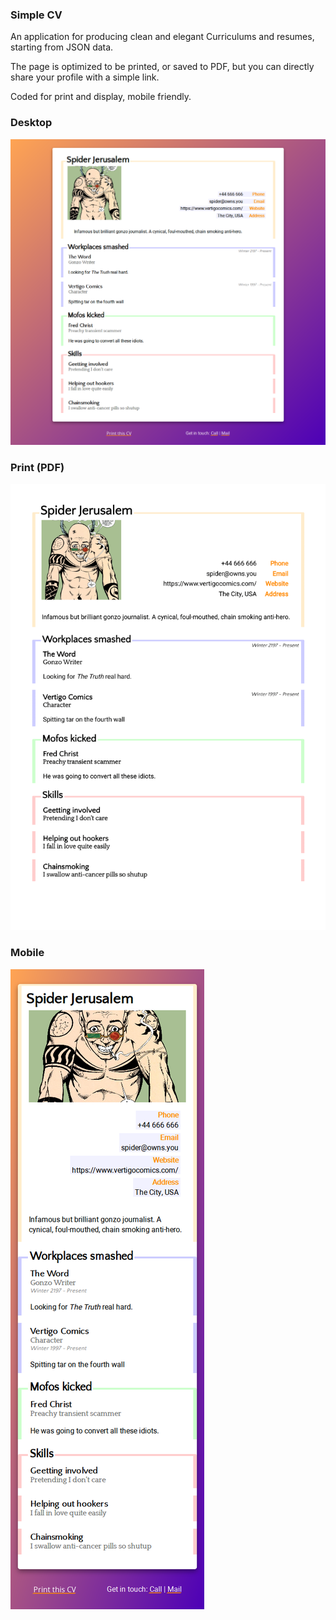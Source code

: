 ### Simple CV
An application for producing clean and elegant Curriculums and resumes, starting from JSON data.

The page is optimized to be printed, or saved to PDF, but you can directly share your profile with a simple link.

Coded for print and display, mobile friendly.

### Desktop
![Web Screenshot](https://raw.githubusercontent.com/ghzmdr/simplecv/develop/docs/img/web.png)

### Print (PDF)
![PDF Screenshot](https://raw.githubusercontent.com/ghzmdr/simplecv/develop/docs/img/print.png)

### Mobile
![Mobile Screenshot](https://raw.githubusercontent.com/ghzmdr/simplecv/develop/docs/img/mobile.png)
